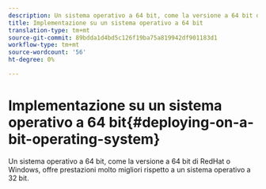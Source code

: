 ```yaml
---
description: Un sistema operativo a 64 bit, come la versione a 64 bit di RedHat o Windows, offre prestazioni molto migliori rispetto a un sistema operativo a 32 bit.
title: Implementazione su un sistema operativo a 64 bit
translation-type: tm+mt
source-git-commit: 89bdda1d4bd5c126f19ba75a819942df901183d1
workflow-type: tm+mt
source-wordcount: '56'
ht-degree: 0%

---
```



# Implementazione su un sistema operativo a 64 bit{#deploying-on-a-bit-operating-system}

Un sistema operativo a 64 bit, come la versione a 64 bit di RedHat o Windows, offre prestazioni molto migliori rispetto a un sistema operativo a 32 bit.

